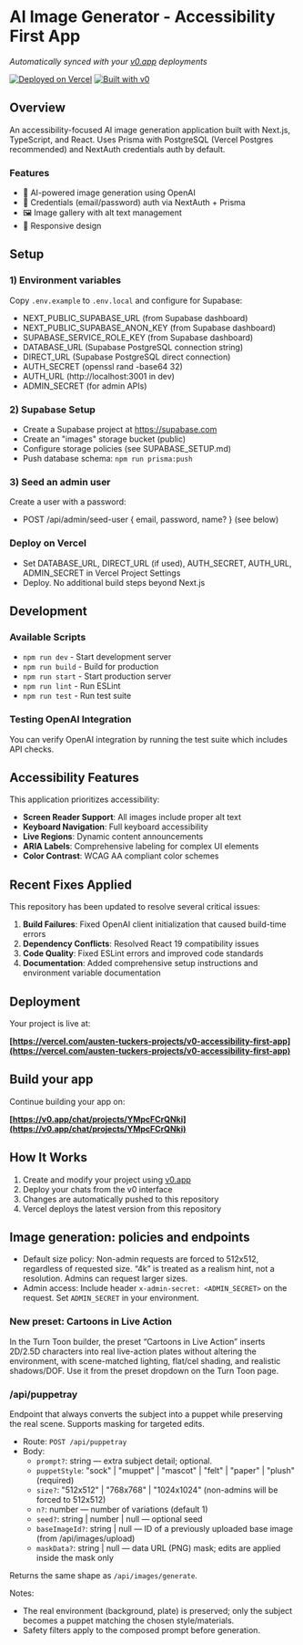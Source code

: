 # AI Image Generator - Accessibility First App

*Automatically synced with your [v0.app](https://v0.app) deployments*

[![Deployed on Vercel](https://img.shields.io/badge/Deployed%20on-Vercel-black?style=for-the-badge&logo=vercel)](https://vercel.com/austen-tuckers-projects/v0-accessibility-first-app)
[![Built with v0](https://img.shields.io/badge/Built%20with-v0.app-black?style=for-the-badge)](https://v0.app/chat/projects/YMpcFCrQNki)

## Overview

An accessibility-focused AI image generation application built with Next.js, TypeScript, and React. Uses Prisma with PostgreSQL (Vercel Postgres recommended) and NextAuth credentials auth by default.

### Features

- 🎨 AI-powered image generation using OpenAI
- 🔐 Credentials (email/password) auth via NextAuth + Prisma
- 🖼️ Image gallery with alt text management
- 📱 Responsive design

## Setup

### 1) Environment variables

Copy `.env.example` to `.env.local` and configure for Supabase:

- NEXT_PUBLIC_SUPABASE_URL (from Supabase dashboard)
- NEXT_PUBLIC_SUPABASE_ANON_KEY (from Supabase dashboard)  
- SUPABASE_SERVICE_ROLE_KEY (from Supabase dashboard)
- DATABASE_URL (Supabase PostgreSQL connection string)
- DIRECT_URL (Supabase PostgreSQL direct connection)
- AUTH_SECRET (openssl rand -base64 32)
- AUTH_URL (http://localhost:3001 in dev)
- ADMIN_SECRET (for admin APIs)

### 2) Supabase Setup

- Create a Supabase project at https://supabase.com
- Create an "images" storage bucket (public)
- Configure storage policies (see SUPABASE_SETUP.md)
- Push database schema: `npm run prisma:push`

### 3) Seed an admin user

Create a user with a password:

- POST /api/admin/seed-user { email, password, name? } (see below)

### Deploy on Vercel

- Set DATABASE_URL, DIRECT_URL (if used), AUTH_SECRET, AUTH_URL, ADMIN_SECRET in Vercel Project Settings
- Deploy. No additional build steps beyond Next.js

## Development

### Available Scripts

- `npm run dev` - Start development server
- `npm run build` - Build for production
- `npm run start` - Start production server
- `npm run lint` - Run ESLint
- `npm run test` - Run test suite

### Testing OpenAI Integration

You can verify OpenAI integration by running the test suite which includes API checks.

## Accessibility Features

This application prioritizes accessibility:

- **Screen Reader Support**: All images include proper alt text
- **Keyboard Navigation**: Full keyboard accessibility
- **Live Regions**: Dynamic content announcements
- **ARIA Labels**: Comprehensive labeling for complex UI elements
- **Color Contrast**: WCAG AA compliant color schemes

## Recent Fixes Applied

This repository has been updated to resolve several critical issues:

1. **Build Failures**: Fixed OpenAI client initialization that caused build-time errors
2. **Dependency Conflicts**: Resolved React 19 compatibility issues
3. **Code Quality**: Fixed ESLint errors and improved code standards
4. **Documentation**: Added comprehensive setup instructions and environment variable documentation

## Deployment

Your project is live at:

**[https://vercel.com/austen-tuckers-projects/v0-accessibility-first-app](https://vercel.com/austen-tuckers-projects/v0-accessibility-first-app)**

## Build your app

Continue building your app on:

**[https://v0.app/chat/projects/YMpcFCrQNki](https://v0.app/chat/projects/YMpcFCrQNki)**

## How It Works

1. Create and modify your project using [v0.app](https://v0.app)
2. Deploy your chats from the v0 interface
3. Changes are automatically pushed to this repository
4. Vercel deploys the latest version from this repository

## Image generation: policies and endpoints

- Default size policy: Non-admin requests are forced to 512x512, regardless of requested size. “4k” is treated as a realism hint, not a resolution. Admins can request larger sizes.
- Admin access: Include header `x-admin-secret: <ADMIN_SECRET>` on the request. Set `ADMIN_SECRET` in your environment.

### New preset: Cartoons in Live Action

In the Turn Toon builder, the preset “Cartoons in Live Action” inserts 2D/2.5D characters into real live-action plates without altering the environment, with scene-matched lighting, flat/cel shading, and realistic shadows/DOF. Use it from the preset dropdown on the Turn Toon page.

### /api/puppetray

Endpoint that always converts the subject into a puppet while preserving the real scene. Supports masking for targeted edits.

- Route: `POST /api/puppetray`
- Body:
  - `prompt?`: string — extra subject detail; optional.
  - `puppetStyle`: "sock" | "muppet" | "mascot" | "felt" | "paper" | "plush" (required)
  - `size?`: "512x512" | "768x768" | "1024x1024" (non-admins will be forced to 512x512)
  - `n?`: number — number of variations (default 1)
  - `seed?`: string | number | null — optional seed
  - `baseImageId?`: string | null — ID of a previously uploaded base image (from /api/images/upload)
  - `maskData?`: string | null — data URL (PNG) mask; edits are applied inside the mask only

Returns the same shape as `/api/images/generate`.

Notes:

- The real environment (background, plate) is preserved; only the subject becomes a puppet matching the chosen style/materials.
- Safety filters apply to the composed prompt before generation.
